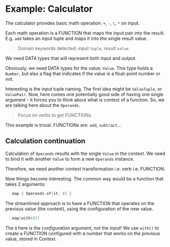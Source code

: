 # Example: Calculator

The calculator provides basic math operation: `+`, `-`, `\`, `*` on input.

Each math operation is a FUNCTION that maps the input pair into the result. E.g. `add` takes an input tuple and maps it into the single result value.

> Domain keywords detected: input `tuple`, result `value`. 

We need DATA types that will represent both input and output.

Obviously, we need DATA types for the value: `Value`. This type holds a `Number`, but also a flag that indicates if the value is a float-point number or not.

Interesting is the input tuple naming. The first idea might be `ValueTuple`, or `ValuePair`. Now, here comes one potentially good side of having one single argument - it forces you to think about what is context of a function. So, we are talking here about the `Operands`.    

> Focus on verbs to get FUNCTIONs.

This example is trivial. FUNCTIONs are: `add`, `subtract`...

## Calculation continuation

Calculation of `Operands` results with the single `Value` in the context. We need to bind it with another `Value` to form a new `Operands` instance.

Therefore, we need another context transformation i.e. verb i.e. FUNCTION.

Now things become interesting. The common way would be a function that takes 2 arguments:

```kotlin
  .map { Operands.of(it, 8) }
```

The streamlined approach is to have a FUNCTION that operates on the previous value (the context), using the configuration of the new value.  

```kotlin
  .map(with(8))
```

The `8` here is the _configuration_ argument, not the _input_! We use `with()` to create a FUNCTION configured with a number that works on the previous value, stored in Context. 
